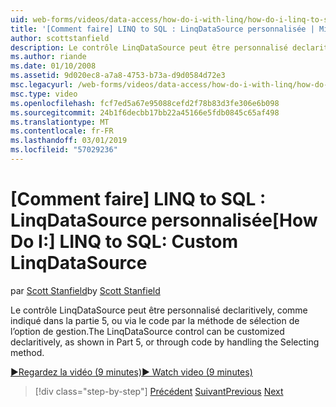 ```yaml
---
uid: web-forms/videos/data-access/how-do-i-with-linq/how-do-i-linq-to-sql-custom-linqdatasource
title: '[Comment faire] LINQ to SQL : LinqDataSource personnalisée | Microsoft Docs'
author: scottstanfield
description: Le contrôle LinqDataSource peut être personnalisé declaritively, comme indiqué dans la partie 5, ou via le code par la méthode de sélection de l’option de gestion.
ms.author: riande
ms.date: 01/10/2008
ms.assetid: 9d020ec8-a7a8-4753-b73a-d9d0584d72e3
msc.legacyurl: /web-forms/videos/data-access/how-do-i-with-linq/how-do-i-linq-to-sql-custom-linqdatasource
msc.type: video
ms.openlocfilehash: fcf7ed5a67e95088cefd2f78b83d3fe306e6b098
ms.sourcegitcommit: 24b1f6decbb17bb22a45166e5fdb0845c65af498
ms.translationtype: MT
ms.contentlocale: fr-FR
ms.lasthandoff: 03/01/2019
ms.locfileid: "57029236"
---
```

<a name="how-do-i-linq-to-sql-custom-linqdatasource"></a><span data-ttu-id="43e32-103">[Comment faire] LINQ to SQL : LinqDataSource personnalisée</span><span class="sxs-lookup"><span data-stu-id="43e32-103">[How Do I:] LINQ to SQL: Custom LinqDataSource</span></span>
====================
<span data-ttu-id="43e32-104">par [Scott Stanfield](https://github.com/scottstanfield)</span><span class="sxs-lookup"><span data-stu-id="43e32-104">by [Scott Stanfield](https://github.com/scottstanfield)</span></span>

<span data-ttu-id="43e32-105">Le contrôle LinqDataSource peut être personnalisé declaritively, comme indiqué dans la partie 5, ou via le code par la méthode de sélection de l’option de gestion.</span><span class="sxs-lookup"><span data-stu-id="43e32-105">The LinqDataSource control can be customized declaritively, as shown in Part 5, or through code by handling the Selecting method.</span></span>

[<span data-ttu-id="43e32-106">&#9654;Regardez la vidéo (9 minutes)</span><span class="sxs-lookup"><span data-stu-id="43e32-106">&#9654; Watch video (9 minutes)</span></span>](https://channel9.msdn.com/Blogs/ASP-NET-Site-Videos/how-do-i-linq-to-sql-custom-linqdatasource)

> [!div class="step-by-step"]
> <span data-ttu-id="43e32-107">[Précédent](how-do-i-linq-to-sql-linqdatasource.md)
> [Suivant](how-do-i-linq-to-sql-using-stored-procedures.md)</span><span class="sxs-lookup"><span data-stu-id="43e32-107">[Previous](how-do-i-linq-to-sql-linqdatasource.md)
[Next](how-do-i-linq-to-sql-using-stored-procedures.md)</span></span>
